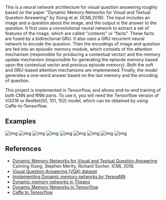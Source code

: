 This is a neural network architecture for visual question answering roughly based on the paper "Dynamic Memory Networks for Visual and Textual Question Answering" by Xiong et al. (ICML2016). The input includes an image and a question about the image, and the output is the answer to the question. It first uses a convolutional neural network to extract a set of features of the image, which are called "contexts" or "facts". These facts are fused by a bidirectional GRU. It also uses a GRU recurrent neural network to encode the question. Then the encodings of image and question are fed into an episodic memory module, which consists of the attention mechanism (responsible for producing a contextual vector) and the memory update mechanism (responsible for generating the episode memory based upon the contextual vector and previous episode memory). Both the soft and GRU-based attention mechanisms are implemented. Finally, the model generates a one-word answer based on the last memory and the encoding of question. 

This project is implemented in Tensorflow, and allows end-to-end training of both CNN and RNN parts. To use it, you will need the Tensorflow version of VGG16 or ResNet(50, 101, 152) model, which can be obtained by using Caffe-to-Tensorflow. 

Examples
----------
![img](examples/COCO_val2014_000000393282_3932820_result.jpg)
![img](examples/COCO_val2014_000000052527_525272_result.jpg)
![img](examples/COCO_val2014_000000131207_1312070_result.jpg)
![img](examples/COCO_val2014_000000235984_2359841_result.jpg)
![img](examples/COCO_val2014_000000078820_788200_result.jpg)
![img](examples/COCO_val2014_000000367029_3670291_result.jpg)
![img](examples/COCO_val2014_000000052470_524702_result.jpg)
![img](examples/COCO_val2014_000000576827_5768271_result.jpg)
![img](examples/COCO_val2014_000000445682_4456821_result.jpg)

References
----------

* [Dynamic Memory Networks for Visual and Textual Question Answering](https://arxiv.org/abs/1603.01417) Caiming Xiong, Stephen Merity, Richard Socher. ICML 2016.
* [Visual Question Answering (VQA) dataset](http://visualqa.org/)
* [Implementing Dynamic memory networks by YerevaNN](https://yerevann.github.io/2016/02/05/implementing-dynamic-memory-networks/)
* [Dynamic memory networks in Theano](https://github.com/YerevaNN/Dynamic-memory-networks-in-Theano)
* [Dynamic Memory Networks in Tensorflow](https://github.com/therne/dmn-tensorflow)
* [Caffe to Tensorflow](https://github.com/ethereon/caffe-tensorflow)

